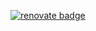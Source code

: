 [![renovate badge](https://img.shields.io/badge/renovate-enabled-brightgreen.svg)](https://renovateapp.com/)
